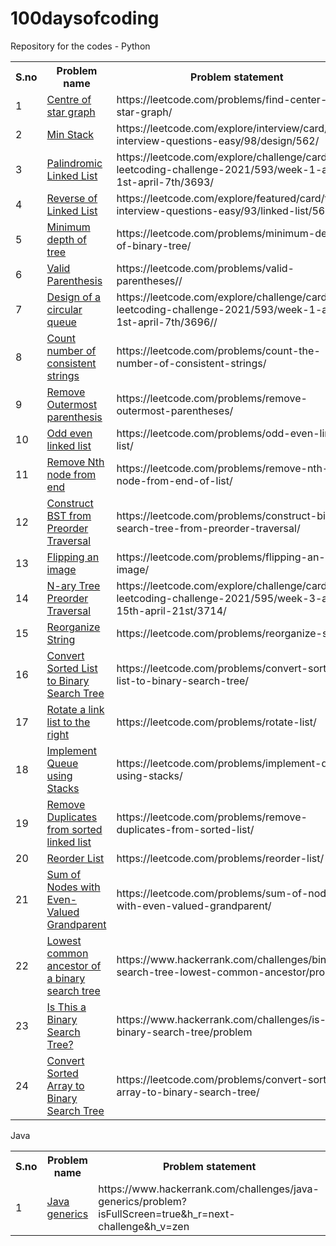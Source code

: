 # 100daysofcoding
Repository for the codes - Python
<table>
  <tr>
    <th>S.no</th>
    <th>Problem name</th>
    <th>Problem statement</th>
  </tr>
  <tr>
    <td>1</td>
    <td><a href="https://github.com/vsvt2000/100daysofcoding/blob/main/centerofstar.py">Centre of star graph</a></td>
    <td>https://leetcode.com/problems/find-center-of-star-graph/</td>
  </tr>
  <tr>
    <td>2</td>
    <td><a href="https://github.com/vsvt2000/100daysofcoding/blob/main/minstack.py">Min Stack</a></td>
    <td>https://leetcode.com/explore/interview/card/top-interview-questions-easy/98/design/562/</td>
  </tr>
  <tr>
    <td>3</td>
    <td><a href="https://github.com/vsvt2000/100daysofcoding/blob/main/palindromell.py">Palindromic Linked List</a></td>
    <td>https://leetcode.com/explore/challenge/card/april-leetcoding-challenge-2021/593/week-1-april-1st-april-7th/3693/</td>
  </tr>
  <tr>
    <td>4</td>
    <td><a href="https://github.com/vsvt2000/100daysofcoding/blob/main/reversell.py">Reverse of Linked List</a></td>
    <td>https://leetcode.com/explore/featured/card/top-interview-questions-easy/93/linked-list/560/</td>
  </tr>
  <tr>
    <td>5</td>
    <td><a href="https://github.com/vsvt2000/100daysofcoding/blob/main/mindepth.py">Minimum depth of tree</a></td>
    <td>https://leetcode.com/problems/minimum-depth-of-binary-tree/</td>
  </tr>
  <tr>
    <td>6</td>
    <td><a href="https://github.com/vsvt2000/100daysofcoding/blob/main/validparen.py">Valid Parenthesis</a></td>
    <td>https://leetcode.com/problems/valid-parentheses//</td>
  </tr>
  <tr>
    <td>7</td>
    <td><a href="https://github.com/vsvt2000/100daysofcoding/blob/main/circularqueue.py">Design of a circular queue</a></td>
    <td>https://leetcode.com/explore/challenge/card/april-leetcoding-challenge-2021/593/week-1-april-1st-april-7th/3696//</td>
  </tr>
   <tr>
     <td>8</td>
    <td><a href="https://github.com/vsvt2000/100daysofcoding/blob/main/consistentstrings.py">Count number of consistent strings</a></td>
    <td>https://leetcode.com/problems/count-the-number-of-consistent-strings/</td>
  </tr>
  <tr>
    <td>9</td>
    <td><a href="https://github.com/vsvt2000/100daysofcoding/blob/main/outerparen.py">Remove Outermost parenthesis</a></td>
    <td>https://leetcode.com/problems/remove-outermost-parentheses/</td>
  </tr>
  <tr>
    <td>10</td>
    <td><a href="https://github.com/vsvt2000/100daysofcoding/blob/main/oddevenll.py">Odd even linked list</a></td>
    <td>https://leetcode.com/problems/odd-even-linked-list/</td>
  </tr>
  <tr>
    <td>11</td>
    <td><a href="https://github.com/vsvt2000/100daysofcoding/blob/main/nthnodefromlast.py">Remove Nth node from end</a></td>
    <td>https://leetcode.com/problems/remove-nth-node-from-end-of-list/</td>
  </tr>
  <tr>
    <td>12</td>
    <td><a href="https://github.com/vsvt2000/100daysofcoding/blob/main/preorderBST.py">Construct BST from Preorder Traversal</a></td>
    <td>https://leetcode.com/problems/construct-binary-search-tree-from-preorder-traversal/</td>
  </tr>
  <tr>
    <td>13</td>
    <td><a href="https://github.com/vsvt2000/100daysofcoding/blob/main/flipimage.py">Flipping an image</a></td>
    <td>https://leetcode.com/problems/flipping-an-image/</td>
  </tr>
  <tr>
    <td>14</td>
    <td><a href="https://github.com/vsvt2000/100daysofcoding/blob/main/narypre.py">N-ary Tree Preorder Traversal</a></td>
    <td>https://leetcode.com/explore/challenge/card/april-leetcoding-challenge-2021/595/week-3-april-15th-april-21st/3714/</td>
  </tr>
  <tr>
    <td>15</td>
    <td><a href="https://github.com/vsvt2000/100daysofcoding/blob/main/reorganize.py">Reorganize String</a></td>
    <td>https://leetcode.com/problems/reorganize-string/</td>
  </tr>
  <tr>
    <td>16</td>
    <td><a href="https://github.com/vsvt2000/100daysofcoding/blob/main/sortedlist2bt.py">Convert Sorted List to Binary Search Tree</a></td>
    <td>https://leetcode.com/problems/convert-sorted-list-to-binary-search-tree/</td>
  </tr>
  <tr>
    <td>17</td>
    <td><a href="https://github.com/vsvt2000/100daysofcoding/blob/main/rotatell.py">Rotate a link list to the right</a></td>
    <td>https://leetcode.com/problems/rotate-list/</td>
  </tr>
  <tr>
    <td>18</td>
    <td><a href="https://github.com/vsvt2000/100daysofcoding/blob/main/queueusingstack.py">Implement Queue using Stacks</a></td>
    <td>https://leetcode.com/problems/implement-queue-using-stacks/</td>
  </tr>
  <tr>
    <td>19</td>
    <td><a href="https://github.com/vsvt2000/100daysofcoding/blob/main/removeduplfromll.py">Remove Duplicates from sorted linked list</a></td>
    <td>https://leetcode.com/problems/remove-duplicates-from-sorted-list/</td>
  </tr>
  <tr>
    <td>20</td>
    <td><a href="https://github.com/vsvt2000/100daysofcoding/blob/main/reorderlist.py">Reorder List</a></td>
    <td>https://leetcode.com/problems/reorder-list/</td>
  </tr>
  <tr>
    <td>21</td>
    <td><a href="https://github.com/vsvt2000/100daysofcoding/blob/main/evenvaluedgp.py">Sum of Nodes with Even-Valued Grandparent</a></td>
    <td>https://leetcode.com/problems/sum-of-nodes-with-even-valued-grandparent/</td>
  </tr>
  <tr>
    <td>22</td>
    <td><a href="https://github.com/vsvt2000/100daysofcoding/blob/main/lca.py">Lowest common ancestor of a binary search tree</a></td>
    <td>https://www.hackerrank.com/challenges/binary-search-tree-lowest-common-ancestor/problem</td>
  </tr>
  <tr>
    <td>23</td>
    <td><a href="https://github.com/vsvt2000/100daysofcoding/blob/main/checkbst.py">Is This a Binary Search Tree?</a></td>
    <td>https://www.hackerrank.com/challenges/is-binary-search-tree/problem</td>
  </tr>
  <tr>
    <td>24</td>
    <td><a href="https://github.com/vsvt2000/100daysofcoding/blob/main/sortedarraytobst.py">Convert Sorted Array to Binary Search Tree</a></td>
    <td>https://leetcode.com/problems/convert-sorted-array-to-binary-search-tree/</td>
  </tr>
  </table>
  
  Java 
  <table>
  <tr>
    <th>S.no</th>
    <th>Problem name</th>
    <th>Problem statement</th>
  </tr>
  <tr>
    <td>1</td>
    <td><a href="https://github.com/vsvt2000/100daysofcoding/blob/main/generics.java">Java generics</a></td>
    <td>https://www.hackerrank.com/challenges/java-generics/problem?isFullScreen=true&h_r=next-challenge&h_v=zen</td>
  </tr>
  
    
  

